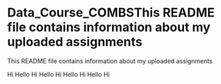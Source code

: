 # Data_Course_COMBSThis README file contains information about my uploaded assignments
This README file contains information about my uploaded assignments

Hi
Hello
Hi
Hello
Hi
Hello
Hi
Hello
Hi